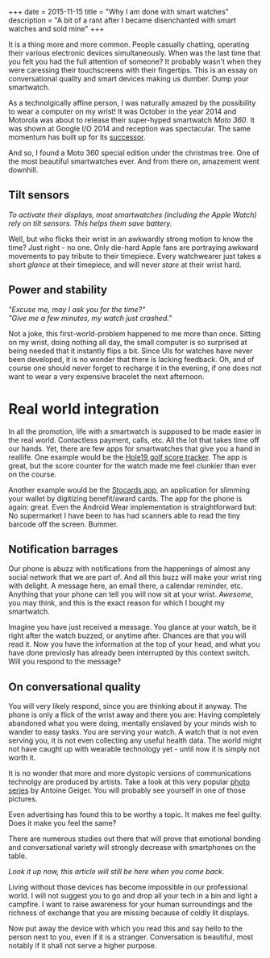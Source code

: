 +++
date = 2015-11-15
title = "Why I am done with smart watches"
description = "A bit of a rant after I became disenchanted with smart watches and sold mine"
+++

It is a thing more and more common. People casually chatting, operating their
various electronic devices simultaneously. When was the last time that you felt you had
the full attention of someone? It probably wasn't when they were caressing their
touchscreens with their fingertips. This is an essay on conversational
quality and smart devices making us dumber. Dump your smartwatch.

As a technolgically affine person, I was naturally amazed by the possibility to
wear a computer on my wrist! It was October in the year 2014 and Motorola was about to
release their super-hyped smartwatch *Moto 360*. It was shown at Google I/O 2014 and reception
was spectacular. The same momentum has built up for its [successor](http://www.wareable.com/smartwatches/motorola-moto-360-2-release-date-price-specs-725).

And so, I found a Moto 360 special edition under the christmas tree. One
of the most beautiful smartwatches ever. And from there on, amazement went downhill.

## Tilt sensors
*To activate their displays, most smartwatches (including the Apple Watch)
rely on tilt sensors. This helps them save battery.*

Well, but who flicks their wrist in an awkwardly strong motion to know the time?
Just right - no one. Only die-hard Apple fans are portraying awkward movements to
pay tribute to their timepiece.
Every watchwearer just takes a short *glance* at their timepiece,
and will never *stare* at their wrist hard.

## Power and stability
  *"Excuse me, may I ask you for the time?"*<br>
  *"Give me a few minutes, my watch just crashed."*

Not a joke, this first-world-problem happened to me more than once.
Sitting on my wrist, doing nothing all day, the small computer
is so surprised at being needed that it instantly flips a bit.
Since UIs for watches have never been developed, it is no wonder that
there is lacking feedback. Oh, and of course one should never
forget to recharge it in the evening, if one does not want to wear
a very expensive bracelet the next afternoon.

# Real world integration
In all the promotion, life with a smartwatch is supposed to be made easier in the real world.
Contactless payment, calls, etc. All the lot that takes time off our hands.
Yet, there are few apps for smartwatches that give you a hand in reallife.
One example would be the [Hole19 golf score tracker](https://play.google.com/store/apps/details?id=com.hole19golf.hole19.beta).
The app is great, but the score counter for the watch made me feel clunkier than
ever on the course.

Another example would be the [Stocards app](https://play.google.com/store/apps/details?id=de.stocard.stocard),
an application for slimming your wallet by digitizing benefit/award cards.
The app for the phone is again: great. Even the Android Wear implementation
is straightforward but: No supermarket I have been to has had scanners able to read the
tiny barcode off the screen. Bummer.

## Notification barrages
Our phone is abuzz with notifications from the happenings of almost any social network that we are part of.
And all this buzz will make your wrist ring with delight. A message here,
an email there, a calendar reminder, etc. Anything that your phone can tell you will now
sit at your wrist. *Awesome*, you may think, and this is the exact reason for which I bought my
smartwatch.

Imagine you have just received a message. You glance at your watch, be it right after the watch
buzzed, or anytime after. Chances are that you will read it. Now you have the information at
the top of your head, and what you have done previosly has already been interrupted by this context
switch. Will you respond to the message?

## On conversational quality
You will very likely respond, since you are thinking about it anyway.
The phone is only a flick of the wrist away and there you are:
Having completely abandoned what you were doing, mentally
enslaved by your minds wish to wander to easy tasks.
You are serving your watch. A watch that is not even serving you,
it is not even collecting any useful health data.
The world might not have caught up with wearable technology yet - until now
it is simply not worth it.

It is no wonder that more and more dystopic versions of communications technolgy
are produced by artists. Take a look at this very popular
[photo series](http://antoinegeiger.com/filter/photo/SUR-FAKE) by Antoine Geiger.
You will probably see yourself in one of those pictures.

Even advertising has found this to be worthy a topic. It makes me feel guilty.
Does it make you feel the same?

There are numerous studies out there that will prove that emotional bonding
and conversational variety will strongly decrease with smartphones on the table.

*Look it up now, this article will still be here when you come back.*

Living without those devices has become impossible in our professional world.
I will not suggest you to go and drop all your tech in a bin and light a campfire.
I want to raise awareness for your human surroundings and the richness of
exchange that you are missing because of coldly lit displays.

Now put away the device with which you read this and say hello to the person next to you,
even if it is a stranger. Conversation is beautiful, most notably if it shall not serve
a higher purpose.
